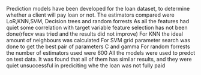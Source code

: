 Prediction models have been developed for the loan dataset, to determine whether a client will pay loan or not.
The estimators compared were LoR,KNN,SVM, Decision trees and random forrests
As all the features had quiet some correlation with target variable feature selection has not been done(rfecv was tried and the results did not improve)
For KNN the ideal amount of neighbours was calculated
For SVM grid parameter search was done to get the best pair of parameters C and gamma
For random forrests the number of estimators used were 600
All the models were used to predct on test data. It was found that all of them has similar results, and they were quiet unsuccessful in prediciting whe the loan was not fully paid
